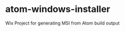 atom-windows-installer
======================

Wix Project for generating MSI from Atom build output
